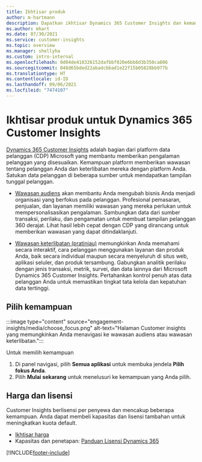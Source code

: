 ```yaml
---
title: Ikhtisar produk
author: m-hartmann
description: Dapatkan ikhtisar Dynamics 365 Customer Insights dan kemampuannya.
ms.author: mhart
ms.date: 07/30/2021
ms.service: customer-insights
ms.topic: overview
ms.manager: shellyha
ms.custom: intro-internal
ms.openlocfilehash: 0d04de418326152dafbbf020e6bb6d3b350ca806
ms.sourcegitcommit: 048d65bded22abadcbbad1e22f15b05828bb977b
ms.translationtype: HT
ms.contentlocale: id-ID
ms.lasthandoff: 09/06/2021
ms.locfileid: "7474107"
---
```

# <a name="product-overview-for-dynamics-365-customer-insights"></a>Ikhtisar produk untuk Dynamics 365 Customer Insights

[Dynamics 365 Customer Insights](https://dynamics.microsoft.com/ai/customer-insights/) adalah bagian dari platform data pelanggan (CDP) Microsoft yang membantu memberikan pengalaman pelanggan yang disesuaikan. Kemampuan platform memberikan wawasan tentang pelanggan Anda dan keterlibatan mereka dengan platform Anda. Satukan data pelanggan di beberapa sumber untuk mendapatkan tampilan tunggal pelanggan.


- [Wawasan audiens](audience-insights/overview.md) akan membantu Anda mengubah bisnis Anda menjadi organisasi yang berfokus pada pelanggan. Profesional pemasaran, penjualan, dan layanan memiliki wawasan yang mereka perlukan untuk mempersonalisasikan pengalaman. Sambungkan data dari sumber transaksi, perilaku, dan pengamatan untuk membuat tampilan pelanggan 360 derajat. Lihat hasil lebih cepat dengan CDP yang dirancang untuk memberikan wawasan yang dapat ditindaklanjuti. 

- [Wawasan keterlibatan (pratinjau)](engagement-insights/index.yml) memungkinkan Anda memahami secara interaktif, cara pelanggan menggunakan layanan dan produk Anda, baik secara individual maupun secara menyeluruh di situs web, aplikasi seluler, dan produk tersambung. Gabungkan analitik perilaku dengan jenis transaksi, metrik, survei, dan data lainnya dari Microsoft Dynamics 365 Customer Insights. Pertahankan kontrol penuh atas data pelanggan Anda untuk memastikan tingkat tata kelola dan kepatuhan data tertinggi.
 
## <a name="choose-a-capability"></a>Pilih kemampuan

:::image type="content" source="engagement-insights/media/choose_focus.png" alt-text="Halaman Customer insights yang memungkinkan Anda menavigasi ke wawasan audiens atau wawasan keterlibatan.":::

Untuk memilih kemampuan

1. Di panel navigasi, pilih **Semua aplikasi** untuk membuka jendela **Pilih fokus Anda**.
1. Pilih **Mulai sekarang** untuk menelusuri ke kemampuan yang Anda pilih.

## <a name="pricing-and-licensing"></a>Harga dan lisensi

Customer Insights berlisensi per penyewa dan mencakup beberapa kemampuan. Anda dapat membeli kapasitas dan lisensi tambahan untuk meningkatkan kuota default. 
- [Ikhtisar harga](https://dynamics.microsoft.com/ai/customer-insights/pricing/)
- Kapasitas dan penetapan: [Panduan Lisensi Dynamics 365](https://go.microsoft.com/fwlink/?LinkId=866544)

[!INCLUDE[footer-include](includes/footer-banner.md)]